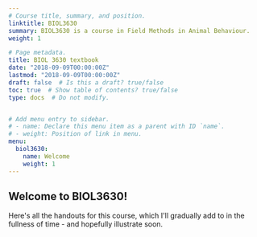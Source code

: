 ```yaml
---
# Course title, summary, and position.
linktitle: BIOL3630
summary: BIOL3630 is a course in Field Methods in Animal Behaviour.
weight: 1

# Page metadata.
title: BIOL 3630 textbook
date: "2018-09-09T00:00:00Z"
lastmod: "2018-09-09T00:00:00Z"
draft: false  # Is this a draft? true/false
toc: true  # Show table of contents? true/false
type: docs  # Do not modify.


# Add menu entry to sidebar.
# - name: Declare this menu item as a parent with ID `name`.
# - weight: Position of link in menu.
menu:
  biol3630:
    name: Welcome
    weight: 1
---
```


## Welcome to BIOL3630!

Here's all the handouts for this course, which I'll gradually add to in the fullness of time - and hopefully illustrate soon.
